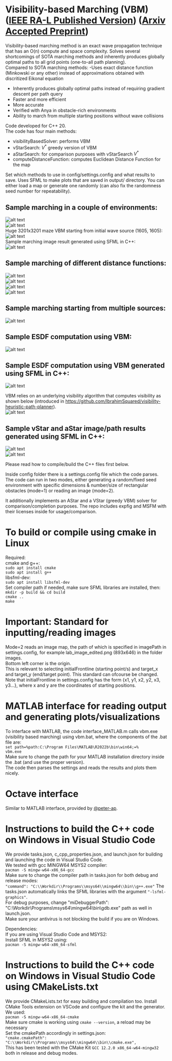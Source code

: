 # Visibility-based Marching (VBM) ([IEEE RA-L Published Version](https://ieeexplore.ieee.org/document/10679927)) ([Arxiv Accepted Preprint](https://arxiv.org/abs/2409.11545))

Visibility-based marching method is an exact wave propagation technique that has an O(n) compute and space complexity. Solves several shortcomings of SOTA marching methods and inherently produces globally optimal paths to all grid points (one-to-all path planning). <br>
Compared to SOTA marching methods:
-Uses exact distance function (Minkowski or any other) instead of approximations obtained with discritized Eikonal equation

- Inherently produces globally optimal paths instead of requiring gradient descent per path query
- Faster and more efficient
- More accurate
- Verified with Anya in obstacle-rich environments
- Ability to march from multiple starting positions without wave collisions

Code developed for C++ 20. <br>
The code has four main methods: <br>

- visibilityBasedSolver: performs VBM <br>
- vStarSearch: $V^*$ greedy version of VBM <br>
- aStarSearch: for comparison purposes with vStarSearch $V^*$ <br>
- computeDistanceFunction: computes Euclidean Distance Function for the map <br>

Set which methods to use in config/settings.config and what results to save. Uses SFML to make plots that are saved in output/ directory. You can either load a map or generate one randomly (can also fix the randomness seed number for repeatability).

## Sample marching in a couple of environments: <br>

![alt text](https://github.com/IbrahimSquared/visibility-based-marching/blob/main/images/examples/euclidean.png) <br>
![alt text](https://github.com/IbrahimSquared/visibility-based-marching/blob/main/images/examples/AcrossTheCape.png) <br>
Huge 3201x3201 maze VBM starting from initial wave source (1605, 1605): <br>
![alt text](https://github.com/IbrahimSquared/visibility-based-marching/blob/main/images/examples/test_huge_maze.png) <br>
Sample marching image result generated using SFML in C++: <br>
![alt text](https://github.com/IbrahimSquared/visibility-based-marching/blob/main/images/examples/visibilityBasedSolver.png) <br>

## Sample marching of different distance functions: <br>

![alt text](https://github.com/IbrahimSquared/visibility-based-marching/blob/main/images/examples/chessboard.png) <br>
![alt text](https://github.com/IbrahimSquared/visibility-based-marching/blob/main/images/examples/cityblock.png) <br>
![alt text](https://github.com/IbrahimSquared/visibility-based-marching/blob/main/images/examples/cubic.png) <br>
![alt text](https://github.com/IbrahimSquared/visibility-based-marching/blob/main/images/examples/quasiEuclidean.png) <br>

## Sample marching starting from multiple sources: <br>

![alt text](https://github.com/IbrahimSquared/visibility-based-marching/blob/main/images/examples/multiple_sources.png) <br>

## Sample ESDF computation using VBM: <br>

![alt text](https://github.com/IbrahimSquared/visibility-based-marching/blob/main/images/examples/ESDF.png) <br>

## Sample ESDF computation using VBM generated using SFML in C++: <br>

![alt text](https://github.com/IbrahimSquared/visibility-based-marching/blob/main/images/examples/distanceFunction.png) <br>

VBM relies on an underlying visibility algorithm that computes visibility as shown below (introduced in https://github.com/IbrahimSquared/visibility-heuristic-path-planner). <br>
![alt text](https://github.com/IbrahimSquared/visibility-based-marching/blob/main/images/examples/visibility_polygon.jpg) <br>

## Sample vStar and aStar image/path results generated using SFML in C++: <br>

![alt text](https://github.com/IbrahimSquared/visibility-based-marching/blob/main/images/examples/vstar.png) <br>
![alt text](https://github.com/IbrahimSquared/visibility-based-marching/blob/main/images/examples/astar.png) <br>

Please read how to compile/build the C++ files first below. <br>

Inside config folder there is a settings.config file which the code parses. The code can run in two modes, either generating a random/fixed seed environment with specific dimensions & number/size of rectangular obstacles (mode=1) or reading an image (mode=2). <br>

It additionally implements an AStar and a VStar (greedy VBM) solver for comparison/completion purposes.
The repo includes expfig and MSFM with their licenses inside for usage/comparison. <br>

# To build or compile using cmake in Linux

Required: <br>
cmake and g++: <br>
`sudo apt install cmake` <br>
`sudo apt install g++` <br>
libsfml-dev: <br>
`sudo apt install libsfml-dev` <br>
Set compiler path if needed, make sure SFML libraries are installed, then: <br>
`mkdir -p build && cd build` <br>
`cmake ..` <br>
`make`

# Important: Standard for inputting/reading images

Mode=2 reads an image map, the path of which is specified in imagePath in settings.config, for example lab_image_edited.png (893x646) in the folder images. <br>
Bottom left corner is the origin. <br>
This is relevant to selecting initialFrontline (starting point/s) and target_x and target_y (end/target point). This standard can ofcourse be changed.
Note that initialFrontline in settings.config has the form {x1, y1, x2, y2, x3, y3...}, where x and y are the coordinates of starting positions.

# MATLAB interface for reading output and generating plots/visualizations

To interface with MATLAB, the code interface_MATLAB.m calls vbm.exe (visibility based marching) using vbm.bat, where the components of the .bat file are: <br>
`set path=%path:C:\Program Files\MATLAB\R2022b\bin\win64;=%` <br>
`vbm.exe` <br>
Make sure to change the path for your MATLAB installation directory inside the .bat (and use the proper version). <br>
The code then parses the settings and reads the results and plots them nicely.

# Octave interface

Similar to MATLAB interface, provided by [@peter-ap](https://github.com/peter-ap).

# Instructions to build the C++ code on Windows in Visual Studio Code

We provide tasks.json, c_cpp_properties.json, and launch.json for building and launching the code in Visual Studio Code. <br>
We tested with gcc MINGW64 MSYS2 compiler: <br>
`pacman -S mingw-w64-x86_64-gcc` <br>
Make sure to change the compiler path in tasks.json for both debug and release modes: <br>
`"command": "C:\\Workdir\\Programs\\msys64\\mingw64\\bin\\g++.exe"`
The tasks.json automatically links the SFML libraries with the argument `"-lsfml-graphics"`. <br>
For debug purposes, change "miDebuggerPath": "C:\\Workdir\\Programs\\msys64\\mingw64\\bin\\gdb.exe" path as well in launch.json. <br>
Make sure your antivirus is not blocking the build if you are on Windows. <br>

Dependencies: <br>
If you are using Visual Studio Code and MSYS2: <br>
Install SFML in MSYS2 using: <br>
`pacman -S mingw-w64-x86_64-sfml` <br>

# Instructions to build the C++ code on Windows in Visual Studio Code using CMakeLists.txt

We provide CMakeLists.txt for easy building and compilation too. Install CMake Tools extension on VSCode and configure the kit and the generator. <br>
We used: <br>
`pacman -S mingw-w64-x86_64-cmake` <br>
Make sure cmake is working using `cmake --version`, a reload may be necessary <br>
Set the cmakePath accordingly in settings.json: <br>
`"cmake.cmakePath": "C:\\Workdir\\Programs\\msys64\\mingw64\\bin\\cmake.exe",` <br>
This has been tested with the CMake Kit `GCC 12.2.0 x86_64-w64-mingw32` both in release and debug modes.
